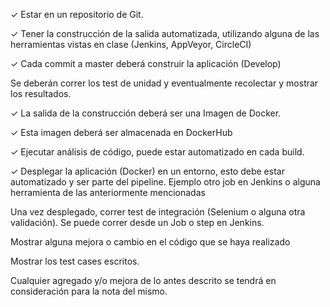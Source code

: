 ✓ Estar en un repositorio de Git.

✓ Tener la construcción de la salida automatizada, utilizando alguna de las herramientas vistas en clase (Jenkins, AppVeyor, CircleCI)

✓ Cada commit a master deberá construir la aplicación (Develop)

Se deberán correr los test de unidad y eventualmente recolectar y mostrar los resultados.

✓ La salida de la construcción deberá ser una Imagen de Docker.

✓ Esta imagen deberá ser almacenada en DockerHub

✓ Ejecutar análisis de código, puede estar automatizado en cada build.

✓ Desplegar la aplicación (Docker) en un entorno, esto debe estar automatizado y ser parte del pipeline. Ejemplo otro job en Jenkins o alguna herramienta de las anteriormente mencionadas

Una vez desplegado, correr test de integración (Selenium o alguna otra validación). Se puede correr desde un Job o step en Jenkins. 

Mostrar alguna mejora o cambio en el código que se haya realizado

Mostrar los test cases escritos.

Cualquier agregado y/o mejora de lo antes descrito se tendrá en consideración para la nota del mismo. 